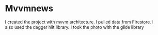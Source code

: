# Mvvmnews
I created the project with mvvm architecture. I pulled data from Firestore. I also used the dagger hilt library. I took the photo with the glide library
